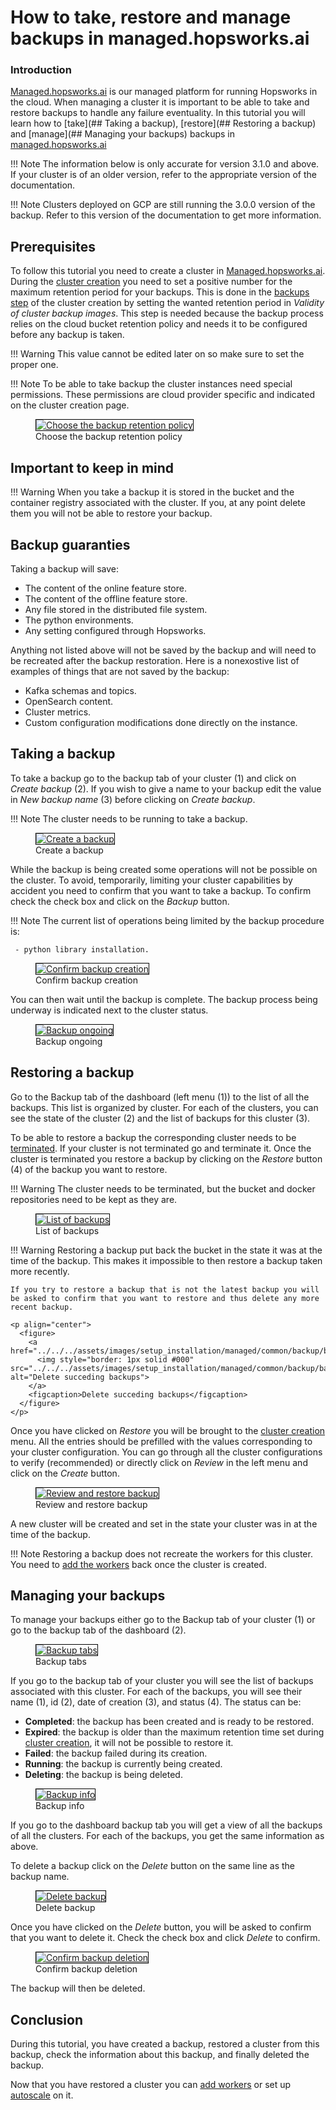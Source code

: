 # How to take, restore and manage backups in managed.hopsworks.ai

### Introduction
[Managed.hopsworks.ai](https://managed.hopsworks.ai) is our managed platform for running Hopsworks in the cloud. When managing a cluster it is important to be able to take and restore backups to handle any failure eventuality. In this tutorial you will learn how to [take](## Taking a backup), [restore](## Restoring a backup) and [manage](## Managing your backups) backups in [managed.hopsworks.ai](https://managed.hopsworks.ai)

!!! Note
    The information below is only accurate for version 3.1.0 and above. If your cluster is of an older version, refer to the appropriate version of the documentation.

!!! Note
    Clusters deployed on GCP are still running the 3.0.0 version of the backup. Refer to this version of the documentation to get more information.

## Prerequisites
To follow this tutorial you need to create a cluster in [Managed.hopsworks.ai](https://managed.hopsworks.ai). During the [cluster creation](../aws/cluster_creation.md) you need to set a positive number for the maximum retention period for your backups. This is done in the [backups step](../aws/cluster_creation.md#step-6-set-the-backup-retention-policy) of the cluster creation by setting the wanted retention period in _Validity of cluster backup images_. This step is needed because the backup process relies on the cloud bucket retention policy and needs it to be configured before any backup is taken.

!!! Warning 
    This value cannot be edited later on so make sure to set the proper one.

!!! Note
    To be able to take backup the cluster instances need special permissions. These permissions are cloud provider specific and indicated on the cluster creation page.

<p align="center">
  <figure>
    <a  href="../../../assets/images/setup_installation/managed/aws/connect-aws-backup.png">
      <img style="border: 1px solid #000" src="../../../assets/images/setup_installation/managed/aws/connect-aws-backup.png" alt="Choose the backup retention policy">
    </a>
    <figcaption>Choose the backup retention policy</figcaption>
  </figure>
</p>

## Important to keep in mind
!!! Warning
    When you take a backup it is stored in the bucket and the container registry associated with the cluster. If you, at any point delete them you will not be able to restore your backup.

## Backup guaranties

Taking a backup will save:

  - The content of the online feature store.
  - The content of the offline feature store.
  - Any file stored in the distributed file system.
  - The python environments.
  - Any setting configured through Hopsworks.


Anything not listed above will not be saved by the backup and will need to be recreated after the backup restoration. Here is a nonexostive list of examples of things that are not saved by the backup:

  - Kafka schemas and topics.
  - OpenSearch content.
  - Cluster metrics.
  - Custom configuration modifications done directly on the instance.

## Taking a backup
To take a backup go to the backup tab of your cluster (1) and click on _Create backup_ (2). If you wish to give a name to your backup edit the value in _New backup name_ (3) before clicking on _Create backup_.

!!! Note 
    The cluster needs to be running to take a backup.

<p align="center">
  <figure>
    <a  href="../../../assets/images/setup_installation/managed/common/backup/create_backup.png">
      <img style="border: 1px solid #000" src="../../../assets/images/setup_installation/managed/common/backup/create_backup.png" alt="Create a backup">
    </a>
    <figcaption>Create a backup</figcaption>
  </figure>
</p>

While the backup is being created some operations will not be possible on the cluster. To avoid, temporarily, limiting your cluster capabilities by accident you need to confirm that you want to take a backup. To confirm check the check box and click on the  _Backup_ button.

!!! Note
    The current list of operations being limited by the backup procedure is:
     
     - python library installation.

<p align="center">
  <figure>
    <a  href="../../../assets/images/setup_installation/managed/common/backup/confirm_backup.png">
      <img style="border: 1px solid #000" src="../../../assets/images/setup_installation/managed/common/backup/confirm_backup.png" alt="Confirm backup creation">
    </a>
    <figcaption>Confirm backup creation</figcaption>
  </figure>
</p>

You can then wait until the backup is complete. The backup process being underway is indicated next to the cluster status.

<p align="center">
  <figure>
    <a  href="../../../assets/images/setup_installation/managed/common/backup/ongoing_backup.png">
      <img style="border: 1px solid #000" src="../../../assets/images/setup_installation/managed/common/backup/ongoing_backup.png" alt="Backup ongoing">
    </a>
    <figcaption>Backup ongoing</figcaption>
  </figure>
</p>

## Restoring a backup
Go to the Backup tab of the dashboard (left menu (1)) to the list of all the backups. This list is organized by cluster. For each of the clusters, you can see the state of the cluster (2) and the list of backups for this cluster (3). 

To be able to restore a backup the corresponding cluster needs to be [terminated](./dashboard.md#terminate-the-cluster). If your cluster is not terminated go and terminate it. Once the cluster is terminated you restore a backup by clicking on the _Restore_ button (4) of the backup you want to restore.

!!! Warning
    The cluster needs to be terminated, but the bucket and docker repositories need to be kept as they are.

<p align="center">
  <figure>
    <a  href="../../../assets/images/setup_installation/managed/common/backup/backup_list.png">
      <img style="border: 1px solid #000" src="../../../assets/images/setup_installation/managed/common/backup/backup_list.png" alt="List of backups">
    </a>
    <figcaption>List of backups</figcaption>
  </figure>
</p>


!!! Warning
    Restoring a backup put back the bucket in the state it was at the time of the backup. This makes it impossible to then restore a backup taken more recently. 

    If you try to restore a backup that is not the latest backup you will be asked to confirm that you want to restore and thus delete any more recent backup.

    <p align="center">
      <figure>
        <a  href="../../../assets/images/setup_installation/managed/common/backup/backup_delete_succeding.png">
          <img style="border: 1px solid #000" src="../../../assets/images/setup_installation/managed/common/backup/backup_delete_succeding.png" alt="Delete succeding backups">
        </a>
        <figcaption>Delete succeding backups</figcaption>
      </figure>
    </p>

Once you have clicked on _Restore_ you will be brought to the [cluster creation](../aws/cluster_creation.md) menu. All the entries should be prefilled with the values corresponding to your cluster configuration. You can go through all the cluster configurations to verify (recommended) or directly click on _Review_ in the left menu and click on the _Create_ button.

<p align="center">
  <figure>
    <a  href="../../../assets/images/setup_installation/managed/common/backup/backup_review_and_create.png">
      <img style="border: 1px solid #000" src="../../../assets/images/setup_installation/managed/common/backup/backup_review_and_create.png" alt="Review and restore backup">
    </a>
    <figcaption>Review and restore backup</figcaption>
  </figure>
</p>

A new cluster will be created and set in the state your cluster was in at the time of the backup.

!!! Note
    Restoring a backup does not recreate the workers for this cluster. You need to [add the workers](./adding_removing_workers.md) back once the cluster is created.

## Managing your backups
To manage your backups either go to the Backup tab of your cluster (1) or go to the backup tab of the dashboard (2).

<p align="center">
  <figure>
    <a  href="../../../assets/images/setup_installation/managed/common/backup/backup_tabs.png">
      <img style="border: 1px solid #000" src="../../../assets/images/setup_installation/managed/common/backup/backup_tabs.png" alt="Backup tabs">
    </a>
    <figcaption>Backup tabs</figcaption>
  </figure>
</p>

If you go to the backup tab of your cluster you will see the list of backups associated with this cluster. For each of the backups, you will see their name (1), id (2), date of creation (3), and status (4). The status can be:

- **Completed**: the backup has been created and is ready to be restored.
- **Expired**: the backup is older than the maximum retention time set during [cluster creation](../aws/cluster_creation.md#step-6-set-the-backup-retention-policy), it will not be possible to restore it.
- **Failed**: the backup failed during its creation.
- **Running**: the backup is currently being created.
- **Deleting**: the backup is being deleted.


<p align="center">
  <figure>
    <a  href="../../../assets/images/setup_installation/managed/common/backup/backup_info.png">
      <img style="border: 1px solid #000" src="../../../assets/images/setup_installation/managed/common/backup/backup_info.png" alt="Backup info">
    </a>
    <figcaption>Backup info</figcaption>
  </figure>
</p>

If you go to the dashboard backup tab you will get a view of all the backups of all the clusters. For each of the backups, you get the same information as above.

To delete a backup click on the _Delete_ button on the same line as the backup name.

<p align="center">
  <figure>
    <a  href="../../../assets/images/setup_installation/managed/common/backup/backup_delete.png">
      <img style="border: 1px solid #000" src="../../../assets/images/setup_installation/managed/common/backup/backup_delete.png" alt="Delete backup">
    </a>
    <figcaption>Delete backup</figcaption>
  </figure>
</p>

Once you have clicked on the _Delete_ button, you will be asked to confirm that you want to delete it. Check the check box and click _Delete_ to confirm.

<p align="center">
  <figure>
    <a  href="../../../assets/images/setup_installation/managed/common/backup/backup_delete_confirm.png">
      <img style="border: 1px solid #000" src="../../../assets/images/setup_installation/managed/common/backup/backup_delete_confirm.png" alt="Confirm backup deletion">
    </a>
    <figcaption>Confirm backup deletion</figcaption>
  </figure>
</p>

The backup will then be deleted.

## Conclusion
During this tutorial, you have created a backup, restored a cluster from this backup, check the information about this backup, and finally deleted the backup.

Now that you have restored a cluster you can [add workers](./adding_removing_workers.md) or set up [autoscale](./autoscaling.md) on it.